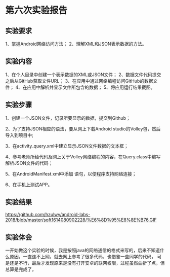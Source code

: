 # 第六次实验报告

## 实验要求

1、掌握Android网络访问方法；
2、理解XML和JSON表示数据的方法。

## 实验内容
 
1、在个人目录中创建一个表示数据的XML或JSON文件；
2、数据文件代码提交之后从GitHub获取文件URL；
3、在应用中通过网络编程访问GitHub的数据文件；
4、在应用中解析并显示文件所包含的数据；
5、将应用运行结果截图。

## 实验步骤

1、创建一个JSON文件，记录所要显示的数据，提交到Github；

2、为了支持JSON相应的语法，要从网上下载Android studio的Volley包，然后导入到项目中;  

3、在activity_query.xml中建立显示JSON文件数据的文本框；

4、参考老师所给代码及网上关于Volley网络编程的内容，在Query.class中编写解析JSON文件的代码；

5、在AndroidManifest.xml中添加 语句，以便程序支持网络连接；

6、在手机上测试APP。

## 实验结果  
   https://github.com/hzulwy/android-labs-2018/blob/master/soft1614080902228/%E6%8D%95%E8%8E%B76.GIF

## 实验体会
一开始做这个实验的时候，我是按照java的网络通信的格式来写的，后来不知道什么原因，一直连不上网，就去网上参考了很多代码，也借鉴一些同学的代码，
可是还是不行，最后才发现原来是没有打开安卓的联网权限，过程虽然曲折了点，但总算是完成了。
